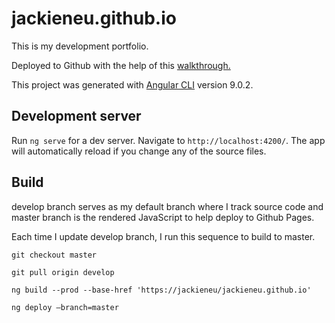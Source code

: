 # jackieneu.github.io

This is my development portfolio. 

Deployed to Github with the help of this [walkthrough.](https://medium.com/@elanaolson/deploying-a-personal-website-to-github-pages-da2af6167f8b)

This project was generated with [Angular CLI](https://github.com/angular/angular-cli) version 9.0.2.

## Development server

Run `ng serve` for a dev server. Navigate to `http://localhost:4200/`. The app will automatically reload if you change any of the source files.

## Build

develop branch serves as my default branch where I track source code and master branch is the rendered JavaScript to help deploy to Github Pages.

Each time I update develop branch, I run this sequence to build to master.

`git checkout master`

`git pull origin develop`

`ng build --prod --base-href 'https://jackieneu/jackieneu.github.io'`

`ng deploy —branch=master`
